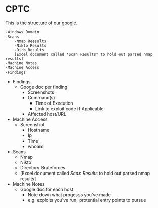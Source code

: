 # CPTC

This is the structure of our google.
```
-Windows Domain
-Scans
    -Nmap Reesults
    -Nikto Results
    -Dirb Results
    [Excel document called *Scan Results* to hold out parsed nmap results]
-Machine Notes
-Machine Access
-Findings
```

* Findings
    * Googe doc per finding
        * Screenshots
        * Command(s)
            * Time of Execution
            * Link to exploit code if Applicable
        * Affected host/URL
* Machine Access
    * Screenshot
        * Hostname
        * Ip
        * Time
        * whoami
* Scans
    * Nmap
    * Nikto
    * Directory Bruteforces
    * [Excel document called *Scan Results* to hold out parsed nmap results]
* Machine Notes
    * Google doc for each host
        * Note down what progesss you've made
        * e.g. exploits you've run, protential entry points to pursue
